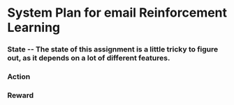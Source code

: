 # System Plan for email Reinforcement Learning

### State -- The state of this assignment is a little tricky to figure out, as it depends on a lot of different features. 

### Action

### Reward


